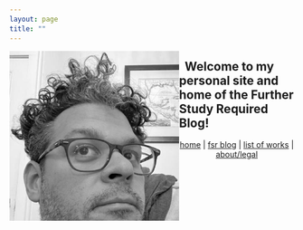 ```yaml
---
layout: page
title: ""
---
```

<img align="left" src="assets/images/profile.jpg" alt="My Image" width = "300"> 
<h2>&nbsp;&nbsp;Welcome to my personal site and home of the Further Study Required Blog! </h2>

<center>

  <a href="https://dmartinezphd.github.io/">home</a> | <a href="https://dmartinezphd.github.io/blog">fsr blog</a> | <a href="https://dmartinezphd.github.io/listofworks">list of works</a> | <a href="https://dmartinezphd.github.io/about">about/legal</a> 

</center>
